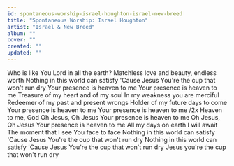 ```yaml
---
id: spontaneous-worship-israel-houghton-israel-new-breed
title: "Spontaneous Worship: Israel Houghton"
artist: "Israel & New Breed"
album: ""
cover: ""
created: ""
updated: ""
---
```


Who is like You Lord in all the earth?
Matchless love and beauty, endless worth
Nothing in this world can satisfy
'Cause Jesus You're the cup that won't run dry
Your presence is heaven to me
Your presence is heaven to me
Treasure of my heart and of my soul
In my weakness you are merciful
Redeemer of my past and present wrongs
Holder of my future days to come
Your presence is heaven to me
Your presence is heaven to me /2x
Heaven to me, God
Oh Jesus, Oh Jesus
Your presence is heaven to me
Oh Jesus, Oh Jesus
Your presence is heaven to me
All my days on earth I will await
The moment that I see You face to face
Nothing in this world can satisfy
'Cause Jesus You're the cup that won't run dry
Nothing in this world can satisfy
'Cause Jesus You're the cup that won't run dry
Jesus you're the cup that won't run dry